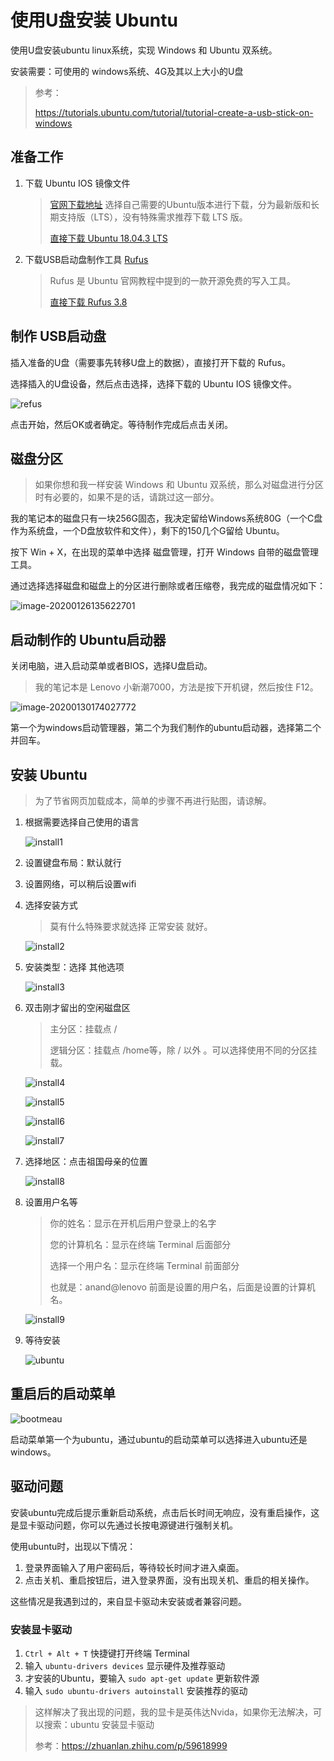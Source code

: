 # 使用U盘安装 Ubuntu

使用U盘安装ubuntu linux系统，实现 Windows 和 Ubuntu 双系统。

安装需要：可使用的 windows系统、4G及其以上大小的U盘

> 参考：
>
> https://tutorials.ubuntu.com/tutorial/tutorial-create-a-usb-stick-on-windows

## 准备工作

1. 下载 Ubuntu IOS 镜像文件

   > [官网下载地址](https://ubuntu.com/download/desktop) 选择自己需要的Ubuntu版本进行下载，分为最新版和长期支持版（LTS），没有特殊需求推荐下载 LTS 版。
   >
   > [直接下载 Ubuntu 18.04.3 LTS](https://ubuntu.com/download/desktop/thank-you?version=18.04.3&architecture=amd64) 

2. 下载USB启动盘制作工具 [Rufus](https://rufus.ie/)

   > Rufus 是 Ubuntu 官网教程中提到的一款开源免费的写入工具。
   >
   > [直接下载 Rufus 3.8](https://github.com/pbatard/rufus/releases/download/v3.8/rufus-3.8.exe)

## 制作 USB启动盘

插入准备的U盘（需要事先转移U盘上的数据），直接打开下载的 Rufus。

选择插入的U盘设备，然后点击选择，选择下载的 Ubuntu IOS 镜像文件。

![refus](/images/os/linux/1/refus.png)

点击开始，然后OK或者确定。等待制作完成后点击关闭。

## 磁盘分区

> 如果你想和我一样安装 Windows 和 Ubuntu 双系统，那么对磁盘进行分区时有必要的，如果不是的话，请跳过这一部分。

我的笔记本的磁盘只有一块256G固态，我决定留给Windows系统80G（一个C盘作为系统盘，一个D盘放软件和文件），剩下的150几个G留给 Ubuntu。

按下 Win + X，在出现的菜单中选择 磁盘管理，打开 Windows 自带的磁盘管理工具。

通过选择选择磁盘和磁盘上的分区进行删除或者压缩卷，我完成的磁盘情况如下：

![image-20200126135622701](/images/os/linux/1/diskmgmt.png)

## 启动制作的 Ubuntu启动器

关闭电脑，进入启动菜单或者BIOS，选择U盘启动。

> 我的笔记本是 Lenovo 小新潮7000，方法是按下开机键，然后按住 F12。

![image-20200130174027772](/images/os/linux/1/bios.png)

第一个为windows启动管理器，第二个为我们制作的ubuntu启动器，选择第二个并回车。

## 安装 Ubuntu

> 为了节省网页加载成本，简单的步骤不再进行贴图，请谅解。

1. 根据需要选择自己使用的语言

   ![install1](/images/os/linux/1/install1.JPG)

2. 设置键盘布局：默认就行

3. 设置网络，可以稍后设置wifi

4. 选择安装方式

   > 莫有什么特殊要求就选择 正常安装 就好。

   ![install2](/images/os/linux/1/install2.JPG)

5. 安装类型：选择 其他选项

   ![install3](/images/os/linux/1/install3.JPG)

6. 双击刚才留出的空闲磁盘区

   > 主分区：挂载点 /
   >
   > 逻辑分区：挂载点 /home等，除 / 以外 。可以选择使用不同的分区挂载。

   ![install4](/images/os/linux/1/install4.JPG)

   ![install5](/images/os/linux/1/install5.JPG)

   ![install6](/images/os/linux/1/install6.JPG)

   ![install7](/images/os/linux/1/install7.JPG)

7. 选择地区：点击祖国母亲的位置

   ![install8](/images/os/linux/1/install8.JPG)

8. 设置用户名等

   > 你的姓名：显示在开机后用户登录上的名字
   >
   > 您的计算机名：显示在终端 Terminal 后面部分
   >
   > 选择一个用户名：显示在终端 Terminal 前面部分
   >
   > 也就是：anand@lenovo 前面是设置的用户名，后面是设置的计算机名。

   ![install9](/images/os/linux/1/install9.JPG)

9. 等待安装

   ![ubuntu](/images/os/linux/1/ubuntu.JPG)

## 重启后的启动菜单

![bootmeau](/images/os/linux/1/bootmeau.JPG)

启动菜单第一个为ubuntu，通过ubuntu的启动菜单可以选择进入ubuntu还是windows。

## 驱动问题

安装ubuntu完成后提示重新启动系统，点击后长时间无响应，没有重启操作，这是显卡驱动问题，你可以先通过长按电源键进行强制关机。

使用ubuntu时，出现以下情况：

1. 登录界面输入了用户密码后，等待较长时间才进入桌面。
2. 点击关机、重启按钮后，进入登录界面，没有出现关机、重启的相关操作。

这些情况是我遇到过的，来自显卡驱动未安装或者兼容问题。

### 安装显卡驱动

1. `Ctrl + Alt + T` 快捷键打开终端 Terminal
2. 输入 `ubuntu-drivers devices` 显示硬件及推荐驱动
3. 才安装的Ubuntu，要输入 `sudo apt-get update` 更新软件源
4. 输入 `sudo ubuntu-drivers autoinstall` 安装推荐的驱动

> 这样解决了我出现的问题，我的显卡是英伟达Nvida，如果你无法解决，可以搜索：ubuntu 安装显卡驱动
>
> 参考：https://zhuanlan.zhihu.com/p/59618999

